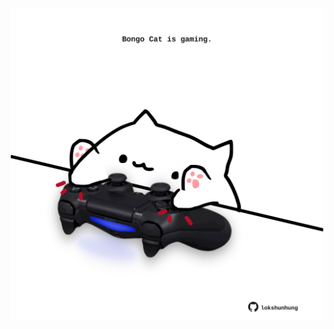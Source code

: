 <!-- built at 10/12/2024, 12:00:42 UTC -->
<p align="center">
  <img width="500" height="500" src="./ReadmeImage.svg">
</p>

